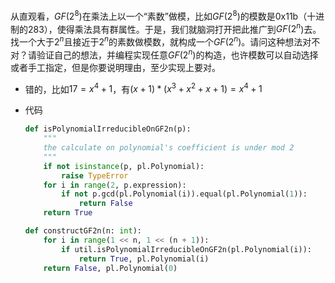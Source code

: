 从直观看，$GF(2^8)$在乘法上以一个“素数”做模，比如$GF(2^8)$的模数是0x11b（十进制的283），使得乘法具有群属性。于是，我们就脑洞打开把此推广到$GF(2^n$)去。找一个大于$2^n$且接近于$2^n$的素数做模数，就构成一个$GF(2^n)$。请问这种想法对不对？请验证自己的想法，并编程实现任意$GF(2^n)$的构造，也许模数可以自动选择或者手工指定，但是你要说明理由，至少实现上要对。

- 错的，比如$17=x^4+1$，有$(x+1)*(x^3+x^2+x+1)=x^4+1$

- 代码

  ```python
  def isPolynomialIrreducibleOnGF2n(p):
      """
      the calculate on polynomial's coefficient is under mod 2
      """
      if not isinstance(p, pl.Polynomial):
          raise TypeError
      for i in range(2, p.expression):
          if not p.gcd(pl.Polynomial(i)).equal(pl.Polynomial(1)):
              return False
      return True
  
  def constructGF2n(n: int):
      for i in range(1 << n, 1 << (n + 1)):
          if util.isPolynomialIrreducibleOnGF2n(pl.Polynomial(i)):
              return True, pl.Polynomial(i)
      return False, pl.Polynomial(0)
  ```